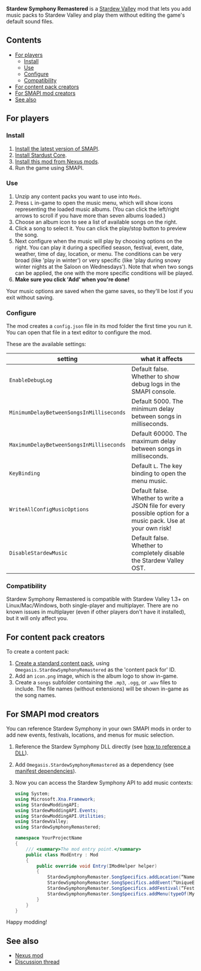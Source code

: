 **Stardew Symphony Remastered** is a [Stardew Valley](http://stardewvalley.net/) mod that lets you
add music packs to Stardew Valley and play them without editing the game's default sound files. 

## Contents
* [For players](#for-players)
  * [Install](#install)
  * [Use](#use)
  * [Configure](#configure)
  * [Compatibility](#compatibility)
* [For content pack creators](#for-content-pack-creators)
* [For SMAPI mod creators](#for-smapi-mod-creators)
* [See also](#see-also)

## For players
### Install
1. [Install the latest version of SMAPI](https://smapi.io/).
2. [Install Stardust Core](https://www.nexusmods.com/stardewvalley/mods/2341).
2. [Install this mod from Nexus mods](http://www.nexusmods.com/stardewvalley/mods/1100).
3. Run the game using SMAPI.

### Use
1. Unzip any content packs you want to use into `Mods`.
2. Press `L` in-game to open the music menu, which will show icons representing the loaded music
   albums. (You can click the left/right arrows to scroll if you have more than seven albums loaded.)
3. Choose an album icon to see a list of available songs on the right.
4. Click a song to select it. You can click the play/stop button to preview the song.
5. Next configure when the music will play by choosing options on the right. You can play it during
   a specified season, festival, event, date, weather, time of day, location, or menu. The
   conditions can be very broad (like 'play in winter') or very specific (like 'play during snowy
   winter nights at the Saloon on Wednesdays'). Note that when two songs can be applied, the one
  with the more specific conditions will be played.
6. **Make sure you click 'Add' when you're done!**

Your music options are saved when the game saves, so they'll be lost if you exit without saving.

### Configure
The mod creates a `config.json` file in its mod folder the first time you run it. You can open that
file in a text editor to configure the mod.

These are the available settings:

setting    | what it affects
---------- | -------------------
`EnableDebugLog` | Default false. Whether to show debug logs in the SMAPI console.
`MinimumDelayBetweenSongsInMilliseconds` | Default 5000. The minimum delay between songs in milliseconds.
`MaximumDelayBetweenSongsInMilliseconds` | Default 60000. The maximum delay between songs in milliseconds.
`KeyBinding`                 | Default `L`. The key binding to open the menu music.
`WriteAllConfigMusicOptions` | Default false. Whether to write a JSON file for every possible option for a music pack. Use at your own risk!
`DisableStardewMusic`        | Default false. Whether to completely disable the Stardew Valley OST.

### Compatibility
Stardew Symphony Remastered is compatible with Stardew Valley 1.3+ on Linux/Mac/Windows, both
single-player and multiplayer. There are no known issues in multiplayer (even if other players
don't have it installed), but it will only affect you.

## For content pack creators
To create a content pack:

1. [Create a standard content pack](https://stardewvalleywiki.com/Modding:Content_packs), using `Omegasis.StardewSymphonyRemastered` as the 'content pack for' ID.
2. Add an `icon.png` image, which is the album logo to show in-game.
2. Create a `songs` subfolder containing the `.mp3`, `.ogg`, or `.wav` files to include. The file
   names (without extensions) will be shown in-game as the song names.

## For SMAPI mod creators
You can reference Stardew Symphony in your own SMAPI mods in order to add new events, festivals,
locations, and menus for music selection.

1. Reference the Stardew Symphony DLL directly (see [how to reference a DLL](https://stackoverflow.com/questions/12992286/how-to-add-a-dll-reference-to-a-project-in-visual-studio)).
2. Add `Omegasis.StardewSymphonyRemastered` as a dependency (see [manifest dependencies](https://stardewvalleywiki.com/Modding:Modder_Guide/APIs/Manifest#Dependencies)).
3. Now you can access the Stardew Symphony API to add music contexts:

    ```cs
    using System;
    using Microsoft.Xna.Framework;
    using StardewModdingAPI;
    using StardewModdingAPI.Events;
    using StardewModdingAPI.Utilities;
    using StardewValley;
    using StardewSymphonyRemastered;

    namespace YourProjectName
    {
        /// <summary>The mod entry point.</summary>
        public class ModEntry : Mod
        {
            public override void Entry(IModHelper helper)
            {
                StardewSymphonyRemaster.SongSpecifics.addLocation(“NameOfLocation”);
                StardewSymphonyRemaster.SongSpecifics.addEvent(“UniqueEventID”);
                StardewSymphonyRemaster.SongSpecifics.addFestival(“FestivalName”);
                StardewSymphonyRemaster.SongSpecifics.addMenu(typeOf(MyMenu));
            }
        }
    }
    ```

Happy modding!

## See also
* [Nexus mod](http://www.nexusmods.com/stardewvalley/mods/425)
* [Discussion thread](https://community.playstarbound.com/threads/stardew-symphony-add-music-packs-to-stardew-valley.115686/)

